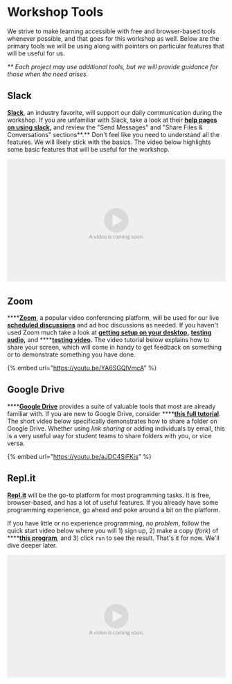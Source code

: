 # Workshop Tools

We strive to make learning accessible with free and browser-based tools whenever possible, and that goes for this workshop as well. Below are the primary tools we will be using along with pointers on particular features that will be useful for us.

_\*\* Each project may use additional tools, but we will provide guidance for those when the need arises._

## Slack

[**Slack**](https://slack.com), an industry favorite, will support our daily communication during the workshop. If you are unfamiliar with Slack, take a look at their [**help pages on using slack**](https://slack.com/help/categories/200111606)**,** and review the "Send Messages" and "Share Files & Conversations" sections**.** Don't feel like you need to understand all the features. We will likely stick with the basics. The video below highlights some basic features that will be useful for the workshop. 

![](.gitbook/assets/vidcoming.png)

## Zoom

\*\*\*\*[**Zoom**](https://zoom.com), a popular video conferencing platform, will be used for our live [**scheduled discussions**](schedule.md) and ad hoc discussions as needed. If you haven't used Zoom much take a look at [**getting setup on your desktop**](https://support.zoom.us/hc/en-us/sections/200305583-Desktop)**,** [**testing audio**](https://support.zoom.us/hc/en-us/articles/201362283-Testing-computer-or-device-audio)**,** and ****[**testing video**](https://support.zoom.us/hc/en-us/articles/201362313-How-Do-I-Test-My-Video-)**.** The video tutorial below explains how to share your screen, which will come in handy to get feedback on something  or to demonstrate something you have done.

{% embed url="https://youtu.be/YA6SGQlVmcA" %}

## Google Drive

\*\*\*\*[**Google Drive**](https://drive.google.com) provides a suite of valuable tools that most are already familiar with. If you are new to Google Drive, consider ****[**this full tutorial**](https://www.youtube.com/watch?v=qg7d_FqiePo). The short video below specifically demonstrates how to share a folder on Google Drive. Whether using _link sharing_ or adding individuals by email, this is a very useful way for student teams to share folders with you, or vice versa.

{% embed url="https://youtu.be/aJDC4SiFKis" %}

## Repl.it

[**Repl.it**](https://repl.it) will be the go-to platform for most programming tasks.  It is free, browser-based, and has a lot of useful features. If you already have some programming experience, go ahead and poke around a bit on the platform. 

If you have little or no experience programming, _no problem_,  follow the quick start video below  where you will 1\) sign up, 2\) make a copy \(_fork_\) of ****[**this program**](https://repl.it/@jimlyst/Hello-World), and 3\) click `run` to see the result. That's it for now. We'll dive deeper later. 

![](.gitbook/assets/vidcoming.png)



